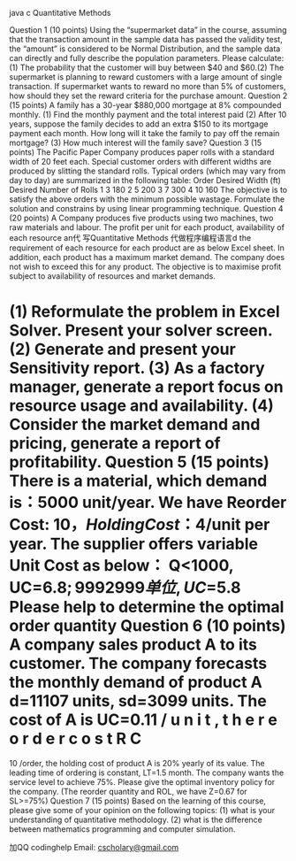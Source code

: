 java c Quantitative Methods

Question 1 (10 points) Using the “supermarket data” in the course, assuming that the transaction amount in the sample data has passed the validity test, the “amount” is considered to be Normal Distribution, and the sample data can directly and fully describe the population parameters. Please calculate:(1) The probability that the customer will buy between $40 and $60.(2) The supermarket is planning to reward customers with a large amount of single transaction. If supermarket wants to reward no more than 5% of customers, how should they set the reward criteria for the purchase amount. Question 2 (15 points) A family has a 30-year $880,000 mortgage at 8% compounded monthly. (1) Find the monthly payment and the total interest paid (2) After 10 years, suppose the family decides to add an extra $150 to its mortgage payment each month. How long will it take the family to pay off the remain mortgage? (3) How much interest will the family save? Question 3 (15 points) The Pacific Paper Company produces paper rolls with a standard width of 20 feet each. Special customer orders with different widths are produced by slitting the standard rolls. Typical orders (which may vary from day to day) are summarized in the following table: Order Desired Width (ft) Desired Number of Rolls 1 3 180 2 5 200 3 7 300 4 10 160 The objective is to satisfy the above orders with the minimum possible wastage. Formulate the solution and constrains by using linear programming technique. Question 4 (20 points) A Company produces five products using two machines, two raw materials and labour. The profit per unit for each product, availability of each resource an代 写Quantitative Methods 代做程序编程语言d the requirement of each resource for each product are as below Excel sheet. In addition, each product has a maximum market demand. The company does not wish to exceed this for any product. The objective is to maximise profit subject to availability of resources and market demands.

(1) Reformulate the problem in Excel Solver. Present your solver screen.
(2) Generate and present your Sensitivity report. (3) As a factory manager, generate a report focus on resource usage and availability. (4) Consider the market demand and pricing, generate a report of profitability. Question 5 (15 points) There is a material, which demand is：5000 unit/year. We have Reorder Cost: $10，Holding Cost：$4/unit per year. The supplier offers variable Unit Cost as below： Q<1000, UC=$6.8; 9992999单位, UC=$5.8 Please help to determine the optimal order quantity Question 6 (10 points) A company sales product A to its customer. The company forecasts the monthly demand of product A d=11107 units, sd=3099 units. The cost of A is UC=0.11 
/
u
n
i
t
,
t
h
e
r
e
o
r
d
e
r
c
o
s
t
R
C
=
10
/order, the holding cost of product A is 20% yearly of its value. The leading time of ordering is constant, LT=1.5 month. The company wants the service level to achieve 75%. Please give the optimal inventory policy for the company. (The reorder quantity and ROL, we have Z=0.67 for SL>=75%) Question 7 (15 points) Based on the learning of this course, please give some of your opinion on the following topics: (1) what is your understanding of quantitative methodology. (2) what is the difference between mathematics programming and computer simulation.


加QQ codinghelp Email: cscholary@gmail.com

